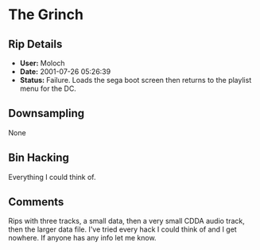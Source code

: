 # The Grinch

## Rip Details

- **User:** Moloch
- **Date:** 2001-07-26 05:26:39
- **Status:** Failure. Loads the sega boot screen then returns to the playlist menu for the DC.

## Downsampling

None

## Bin Hacking

Everything I could think of.

## Comments

Rips with three tracks, a small data, then a very small CDDA audio track, then the larger data file. I've tried every hack I could think of and I get nowhere. If anyone has any info let me know.

